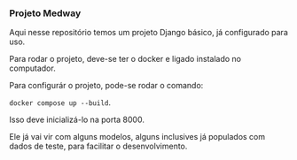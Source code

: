 ### Projeto Medway

Aqui nesse repositório temos um projeto Django básico, já configurado para uso.

Para rodar o projeto, deve-se ter o docker e ligado instalado no computador.

Para configurár o projeto, pode-se rodar o comando:

`docker compose up --build`.

Isso deve inicializá-lo na porta 8000.

Ele já vai vir com alguns modelos, alguns inclusives já populados com dados de teste, 
para facilitar o desenvolvimento.
